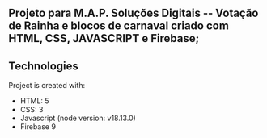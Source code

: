 ## Projeto para M.A.P. Soluções Digitais -- Votação de Rainha e blocos de carnaval criado com HTML, CSS, JAVASCRIPT e Firebase;

## Technologies
Project is created with:
* HTML: 5
* CSS: 3
* Javascript (node version: v18.13.0)
* Firebase 9 
